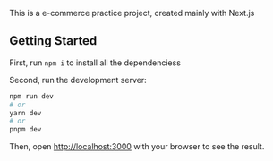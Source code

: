 This is a e-commerce practice project, created mainly with Next.js 

## Getting Started

First, run ``` npm i ```  to install all the dependenciess

Second, run the development server:

```bash
npm run dev
# or
yarn dev
# or
pnpm dev
```

Then, open [http://localhost:3000](http://localhost:3000) with your browser to see the result.